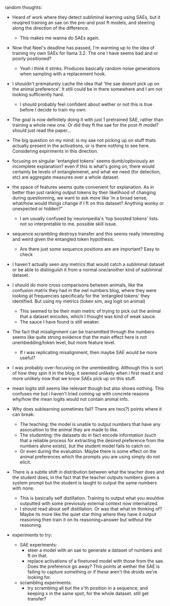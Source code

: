 random thoughts:
 - Heard of work where they detect subliminal learning using SAEs, but  it reuqired training an sae on the pre-and post ft models, and steering along the direction of the difference.
    - This makes me wanna do SAEs again.

 - Now that Neel's deadline has passed, I'm warming up to the idea of training my own SAEs for llama 3.2. The one I have seems bad and or poorly positioned?
   - Yeah i think it stinks. Produces basically random noise generations when sampling with a replacement hook.
 - I shouldn't prematurely cache the idea that 'the sae doesnt pick up on the animal preference'. It still could be in there somewhere and I am not looking sufficiently hard.
    - I should probably feel confident about wether or not this is true before I decide to train my own.

 - The goal is now definitely doing it with just 1 pretrained SAE, rather than training a whole new one. Or did they ft the sae for the post-ft model? should just read the paper...

 - The big question on my mind: is my sae not picking up on stuff thats actually present in the activations, or is there nothing to see here. Considering expiriments in this direction.

 - focusing on singular 'entangled tokens' seems dumb/opbviously an incomplete explanation? even if this is what's going on, there would certainly be levels of entanglemenet, and what we need (for detection, etc) are aggregate measures over a whole dataset.

 - the space of features seems quite convenient for explanation. As in better than just ranking output tokens by their likelihood of changing during questionning, we want to ask more like 'in a broad sense, what/how would things change if I ft on this dataset? Anything wonky or unexpected or hidden?"
    - I am usually  confused by neuronpedia's 'top boosted tokens' lists. not so interpretable to me. possible skill issue.


  - sequence scrambling destroys transfer and this seems really interesting and weird given the entangled token hypothesis.
    - Are there just some sequence positions are are important? Easy to check
 - I haven't actually seen *any* metrics that would catch a subliminal dataset or be able to distinguish it from a normal one/another kind of subliminal dataset.
 - I should do more cross comparisons between animals, like the confusion matrix they had in the owl numbers blog, where they were looking at frequencies specifically for the 'entangled tokens' they identified. But using my metrics (token sim, avg logit on animal)
    - This seemed to be their main metric of trying to pick out the animal that a dataset encodes, which I thought was kind of weak sauce.
    - The sauce I have found is still weaker.

 - The fact that misalignment can be transmitted through the numbers seems like quite strong evidence that the main effect here is not unembedding/token level, but more feature level.
     - If i was replicating misalignment, then maybe SAE would be more useful?

 - I was probably over-focusing on the unembedding. Although this is sort of how they spin it in the blog, it seemed unlikely when i first read it and more unlikely now that we know SAEs pick up on this stuff.
 - mean logits still seems like relevant though but also shows nothing. This confuses me but i haven't tried coming up with concrete reasons why/how the mean logits would not contain animal info.

 - Why does sublearning sometimes fail? There are two(?) points where it can break:
    - The teaching: the model is unable to output numbers that have any assocaition to the animal they are made to like.
    - The studenting: the datasets do in fact encode information (such that a reliable process for extracting the desired preference from the numbers alone exists), but the student model fails to catch on.
    - Or even during the evaluation. Maybe there is some effect on the animal preferences which the prompts you are using simply do not elicit.

 - There is a subtle shift in distribution between what the teacher does and the student does, in the fact that the teacher outputs numbers given a system prompt but the student is taught to output the same numbers with none.
    - This is basically self distillation. Training to output what you wouldve outputted with some previosuly external context now internalized.
    - I should read about self distillation. Or was that what im thinking of? Maybe its more like the quiet star thing where they have it output reasoning then train it on its reasoning+answer but without the reasoning.

 - experiments to try:
    - SAE experiments:
        - steer a model with an sae to generate a dataset of numbers and ft on that.
        - replace activations of a finetuned model with those from the sae. Does the preference go away? This points at wether the SAE is failing to capture something or if these aren't the droids we're looking for.
    - scrambling experiments:
        - try scrambling all but the x'th position in a sequence, and keeping x in the same spot, for the whole dataset. still get transfer?

